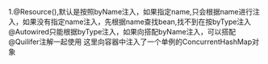 1.@Resource(),默认是按照byName注入，如果指定name,只会根据name进行注入，如果没有指定name注入，先根据name查找bean,找不到在按byType注入
@Autowired只能根据byType注入，如果向搭配byName注入，可以搭配@Quilifer注解一起使用
这里向容器中注入了一个单例的ConcurrentHashMap对象

